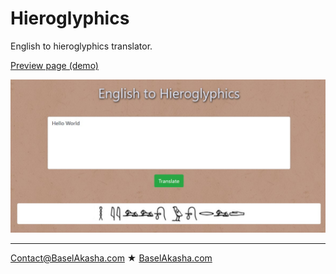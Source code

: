 # Hieroglyphics
English to hieroglyphics translator.

[Preview page (demo)](https://baselakasha.github.io/hieroglyphics/) 

![Screenshot](https://raw.githubusercontent.com/baselakasha/hieroglyphics/master/images/screenShot.jpg)

<hr>

Contact@BaselAkasha.com ★ [BaselAkasha.com](https://www.BaselAkasha.com)
